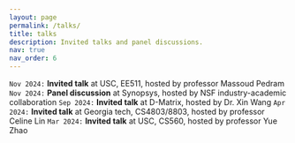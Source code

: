```yaml
---
layout: page
permalink: /talks/
title: talks
description: Invited talks and panel discussions.
nav: true
nav_order: 6
---
```


`Nov 2024:` **Invited talk** at USC, EE511, hosted by professor Massoud Pedram
`Nov 2024:` **Panel discussion** at Synopsys, hosted by NSF industry-academic collaboration
`Sep 2024:` **Invited talk** at D-Matrix, hosted by Dr. Xin Wang
`Apr 2024:` **Invited talk** at Georgia tech, CS4803/8803, hosted by professor Celine Lin
`Mar 2024:` **Invited talk** at USC, CS560, hosted by professor Yue Zhao
